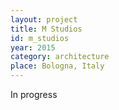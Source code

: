 ```yaml
---
layout: project
title: M Studios
id: m_studios
year: 2015
category: architecture
place: Bologna, Italy
---
```

In progress
